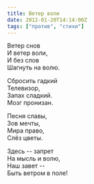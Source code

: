 ```yaml
---
title: Ветер воли
date: 2012-01-20T14:14:00Z
tags: ["против", "стихи"]
---
```


Ветер снов  
И ветер воли,  
И без слов  
Шагнуть на волю.  

Сбросить гадкий  
Телевизор,  
Запах сладкий.  
Мозг пронизан.  

Песня славы,  
Зов мечты,  
Мира право,  
Слёз цветы.  

Здесь -- запрет  
На мысль и волю,  
Наш завет --  
Быть ветром в поле!  

